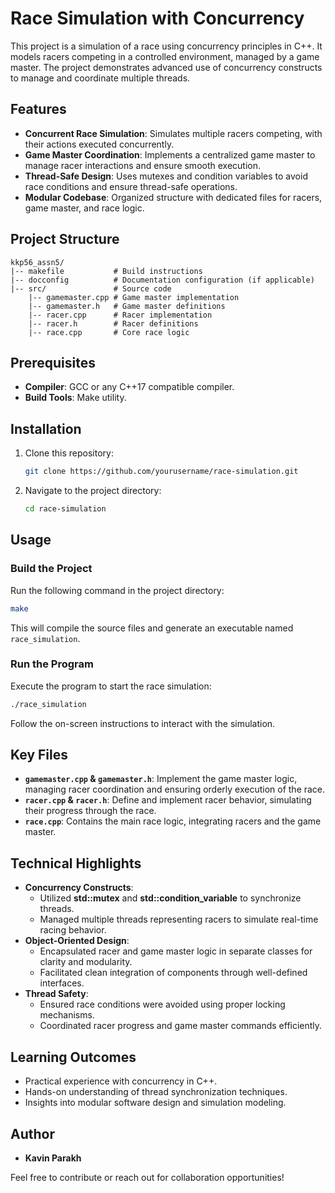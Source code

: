 # Race Simulation with Concurrency

This project is a simulation of a race using concurrency principles in C++. It models racers competing in a controlled environment, managed by a game master. The project demonstrates advanced use of concurrency constructs to manage and coordinate multiple threads.

## Features
- **Concurrent Race Simulation**: Simulates multiple racers competing, with their actions executed concurrently.
- **Game Master Coordination**: Implements a centralized game master to manage racer interactions and ensure smooth execution.
- **Thread-Safe Design**: Uses mutexes and condition variables to avoid race conditions and ensure thread-safe operations.
- **Modular Codebase**: Organized structure with dedicated files for racers, game master, and race logic.

## Project Structure
```
kkp56_assn5/
|-- makefile           # Build instructions
|-- docconfig          # Documentation configuration (if applicable)
|-- src/               # Source code
    |-- gamemaster.cpp # Game master implementation
    |-- gamemaster.h   # Game master definitions
    |-- racer.cpp      # Racer implementation
    |-- racer.h        # Racer definitions
    |-- race.cpp       # Core race logic
```

## Prerequisites
- **Compiler**: GCC or any C++17 compatible compiler.
- **Build Tools**: Make utility.

## Installation
1. Clone this repository:
   ```bash
   git clone https://github.com/yourusername/race-simulation.git
   ```
2. Navigate to the project directory:
   ```bash
   cd race-simulation
   ```

## Usage
### Build the Project
Run the following command in the project directory:
```bash
make
```
This will compile the source files and generate an executable named `race_simulation`.

### Run the Program
Execute the program to start the race simulation:
```bash
./race_simulation
```
Follow the on-screen instructions to interact with the simulation.

## Key Files
- **`gamemaster.cpp` & `gamemaster.h`**: Implement the game master logic, managing racer coordination and ensuring orderly execution of the race.
- **`racer.cpp` & `racer.h`**: Define and implement racer behavior, simulating their progress through the race.
- **`race.cpp`**: Contains the main race logic, integrating racers and the game master.

## Technical Highlights
- **Concurrency Constructs**:
  - Utilized **std::mutex** and **std::condition_variable** to synchronize threads.
  - Managed multiple threads representing racers to simulate real-time racing behavior.
- **Object-Oriented Design**:
  - Encapsulated racer and game master logic in separate classes for clarity and modularity.
  - Facilitated clean integration of components through well-defined interfaces.
- **Thread Safety**:
  - Ensured race conditions were avoided using proper locking mechanisms.
  - Coordinated racer progress and game master commands efficiently.

## Learning Outcomes
- Practical experience with concurrency in C++.
- Hands-on understanding of thread synchronization techniques.
- Insights into modular software design and simulation modeling.

## Author
- **Kavin Parakh**

Feel free to contribute or reach out for collaboration opportunities!
